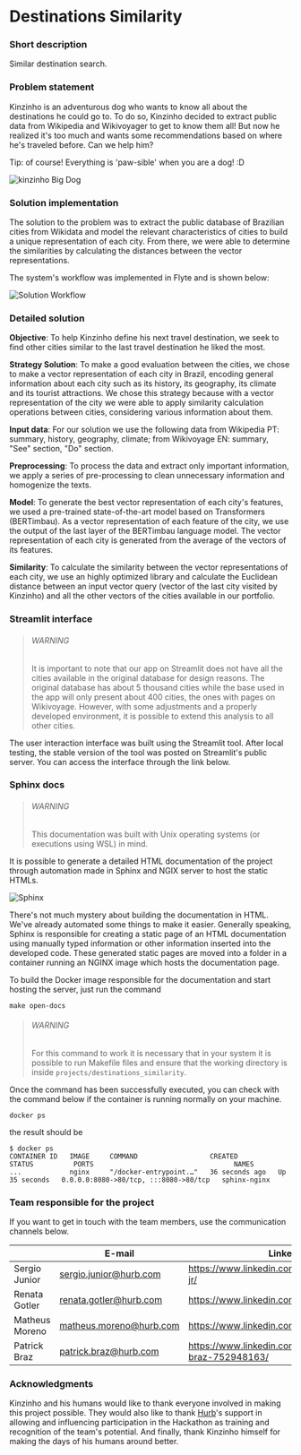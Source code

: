 # Destinations Similarity

### Short description

Similar destination search.

### Problem statement

Kinzinho is an adventurous dog who wants to know all about the destinations he could go to. To do so, Kinzinho decided to extract public data from Wikipedia and Wikivoyager to get to know them all! But now he realized it's too much and wants some recommendations based on where he's traveled before. Can we help him?

Tip: of course! Everything is 'paw-sible' when you are a dog! :D

![kinzinho Big Dog](docs/images/kinzinhoBigDog.png)


### Solution implementation

The solution to the problem was to extract the public database of Brazilian cities from Wikidata and model the relevant characteristics of cities to build a unique representation of each city. From there, we were able to determine the similarities by calculating the distances between the
vector representations.

The system's workflow was implemented in Flyte and is shown below:

![Solution Workflow](docs/images/SolutionDiagram.png)

### Detailed solution

**Objective**: To help Kinzinho define his next travel destination, we seek to find other cities similar to the last travel destination he liked the most.

**Strategy Solution**: To make a good evaluation between the cities, we chose to make a vector representation of each city in Brazil, encoding general information about each city such as its history, its geography, its climate and its tourist attractions. We chose this strategy because with a vector representation of the city we were able to apply similarity calculation operations between cities, considering various information about them.

**Input data**: For our solution we use the following data from Wikipedia PT: summary, history, geography, climate; from Wikivoyage EN: summary, "See" section, "Do" section.

**Preprocessing**: To process the data and extract only important information, we apply a series of pre-processing to clean unnecessary information and homogenize the texts.

**Model**: To generate the best vector representation of each city's features, we used a pre-trained state-of-the-art model based on Transformers (BERTimbau). As a vector representation of each feature of the city, we use the output of the last layer of the BERTimbau language model. The vector representation of each city is generated from the average of the vectors of its features.

**Similarity**: To calculate the similarity between the vector representations of each city, we use an highly optimized library and calculate the Euclidean distance between an input vector query (vector of the last city visited by Kinzinho) and all the other vectors of the cities available in our portfolio.


### Streamlit interface

> ###### WARNING
> It is important to note that our app on Streamlit does not have all the cities available in the original database for design reasons. The original database has about 5 thousand cities while the base used in the app will only present about 400 cities, the ones with pages on Wikivoyage. However, with some adjustments and a properly developed environment, it is possible to extend this analysis to all other cities.

The user interaction interface was built using the Streamlit tool. After local testing, the stable version of the tool was posted on Streamlit's public server. You can access the interface through the link below.


### Sphinx docs

> ###### WARNING
> This documentation was built with Unix operating systems (or executions using WSL) in mind.

It is possible to generate a detailed HTML documentation of the project through automation made in Sphinx and NGIX server to host the static HTMLs.

![Sphinx](docs/images/sphinx_server.png)

There's not much mystery about building the documentation in HTML. We've already automated some things to make it easier. Generally speaking, Sphinx is responsible for creating a static page of an HTML documentation using manually typed information or other information inserted into the developed code. These generated static pages are moved into a folder in a container running an NGINX image which hosts the documentation page.

To build the Docker image responsible for the documentation and start hosting the server, just run the command
    
    make open-docs

> ###### WARNING
> For this command to work it is necessary that in your system it is possible to run Makefile files and ensure that the working directory is inside `projects/destinations_similarity`.

Once the command has been successfully executed, you can check with the command below if the container is running normally on your machine.


    docker ps

the result should be


    $ docker ps
    CONTAINER ID   IMAGE     COMMAND                  CREATED          STATUS          PORTS                                   NAMES
    ...            nginx     "/docker-entrypoint.…"   36 seconds ago   Up 35 seconds   0.0.0.0:8080->80/tcp, :::8080->80/tcp   sphinx-nginx


### Team responsible for the project

If you want to get in touch with the team members, use the communication channels below.

|                	| E-mail                  	| Linkedin                                                   	|
|----------------	|-------------------------	|------------------------------------------------------------	|
| Sergio Junior  	| sergio.junior@hurb.com  	| https://www.linkedin.com/in/sergio-barreto-jr/             	|
| Renata Gotler  	| renata.gotler@hurb.com  	| https://www.linkedin.com/in/renata-gotler/                 	|
| Matheus Moreno 	| matheus.moreno@hurb.com 	| https://www.linkedin.com/in/matheusfmoreno/                	|
| Patrick Braz   	| patrick.braz@hurb.com   	| https://www.linkedin.com/in/patrick-franco-braz-752948163/ 	|

### Acknowledgments

Kinzinho and his humans would like to thank everyone involved in making this project possible. They would also like to thank [Hurb](https://us.hurb.com/?pos=us)'s support in allowing and influencing participation in the Hackathon as training and recognition of the team's potential. And finally, thank Kinzinho himself for making the days of his humans around better.
